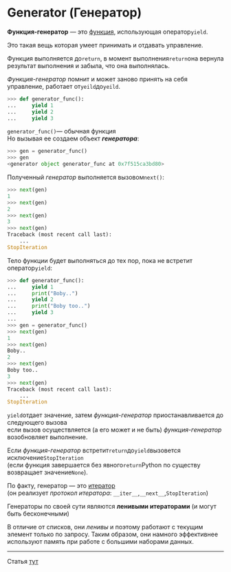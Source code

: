 # Generator (Генератор)

**Функция-генератор** — это [функция](Python-Функции.md), использующая оператор`yield`.

Это такая вещь которая умеет принимать и отдавать управление.

Функция выполняется до`return`, в момент выполнения`return`она вернула 
результат выполнения и забыла, что она выполнялась.

*Функция-генератор* помнит и может заново принять на себя управление, работает
от`yeild`до`yeild`. 

```python
>>> def generator_func():
...     yield 1
...     yield 2
...     yield 3
```
`generator_func()`— обычная функция <br>
Но вызывая ее создаем объект ***генератора***:
```python
>>> gen = generator_func()
>>> gen
<generator object generator_func at 0x7f515ca3bd80>
```
Полученный *генератор* выполняется вызовом`next()`:
```python
>>> next(gen)
1
>>> next(gen)
2
>>> next(gen)
3
>>> next(gen)
Traceback (most recent call last):
    ...
StopIteration
```
Тело функции будет выполняться до тех пор, пока не встретит оператор`yield`:
```python
>>> def generator_func():
...     yield 1
...     print("Boby..")
...     yield 2
...     print("Boby too..")
...     yield 3
... 
>>> gen = generator_func()
>>> next(gen)
1
>>> next(gen)
Boby..
2
>>> next(gen)
Boby too..
3
>>> next(gen)
Traceback (most recent call last):
    ...
StopIteration
```
`yield`отдает значение, затем *функция-генератор* приостанавливается до следующего вызова <br>
если вызов осуществляется (а его может и не быть) *функция-генератор* возобновляет выполнение.

Если *функция-генератор* встретит`return`до`yield`вызовется исключение`StopIteration` <br>
(если функция завершается без явного`return`Python по существу возвращает значение`None`).

По факту, генератор — это [итератор](Python-Iterator&Iterable.md) <br>
(он реализует *протокол итератора*: `__iter__`,`__next__`,`StopIteration`)

Генераторы по своей сути являются **ленивыми итераторами** (и могут быть бесконечными)

В отличие от списков, они *ленивы* и поэтому работают с текущим элемент только по запросу. 
Таким образом, они намного эффективнее используют память при работе с большими наборами данных.




---
Статья [тут](https://webdevblog.ru/vvedenie-v-generatory-python/)


